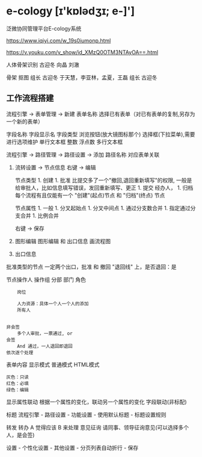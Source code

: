 
# e-cology [ɪ'kɒlədʒɪ; e-]']
泛微协同管理平台E-cology系统

https://www.iqiyi.com/w_19s0iumonp.html

https://v.youku.com/v_show/id_XMzQ0OTM3NTAyOA==.html


人体骨架识别
    古迎冬
    向晶
    刘澈

骨架 抠图  组长 古迎冬 
于天慧，李亚林，孟夏，王磊   组长 古迎冬


    

## 工作流程搭建

流程引擎 -> 表单管理 -> 新建
    表单名称
    选择已有表单（对已有表单的复制,另存为一个新的表单）

字段名称
字段显示名
字段类型
    浏览按钮(放大镜图标那个)
    选择框(下拉菜单),需要进行选项维护
    单行文本框
        整数
        浮点数
    多行文本框


流程引擎 -> 路径管理 -> 路径设置 -> 添加
    路径名称
    对应表单关联


1. 流转设置 -> 节点信息
    右键 -> 编辑

    节点类型
        1. 创建
        1. 批准
            比提交多了一个"撤回,退回重新填写"的权限, 一般是给审批人，比如信息填写错误，发回重新填写、更正
        1. 提交
            经办人，
        1. 归档
        每个流程有且仅能有一个 "创建"(起点)节点 和 "归档"(终点) 节点


    节点属性
        1. 一般
        1. 分叉起始点
        1. 分叉中间点
        1. 通过分支数合并
        1. 指定通过分支合并
        1. 比例合并

    右键 -> 保存


1. 图形编辑
    图形编辑 和 出口信息 画流程图

1. 出口信息


批准类型的节点 一定两个出口，批准 和 撤回
    "退回线" 上，是否退回：是

节点操作人
    操作组
        分部
        部门
        角色
            
        岗位
            
        人力资源：具体一个人一个人的添加
        所有人


    非会签
        多个人审批，一票通过, or
    会签
        And 通过，一人退回即退回    
    依次逐个处理


表单内容
    显示模式
        普通模式
        HTML模式

    灰色：只读
    红色：必填
    绿色：编辑

显示属性联动
    根据一个属性的变化，联动另一个属性的变化
字段联动(非标配)

标题
流程引擎 - 路径设置 - 功能设置 - 使用默认标题 - 标题设置规则


转发
转办
    A 觉得应该 B 来处理
意见征询
    请同事、领导征询意见(可以选择多个人，是会签)




设置 - 个性化设置 - 其他设置 - 分页列表自动折行 - 保存



